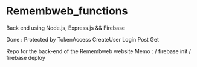 # Remembweb_functions
Back end using Node.js, Express.js &amp;&amp; Firebase

Done :
Protected by TokenAccess
CreateUser
Login
Post
Get

Repo for the back-end of the Remembweb website
Memo : /
firebase init /
firebase deploy
